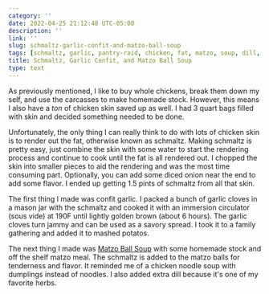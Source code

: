 ```yaml
---
category: ''
date: 2022-04-25 21:12:48 UTC-05:00
description: ''
link: ''
slug: schmaltz-garlic-confit-and-matzo-ball-soup
tags: [schmaltz, garlic, pantry-raid, chicken, fat, matzo, soup, dill, carrot, seriouseats, confit]
title: Schmaltz, Garlic Confit, and Matzo Ball Soup
type: text
---
```

As previously mentioned, I like to buy whole chickens, break them down my self, and use the carcasses to make homemade stock.
However, this means I also have a _ton_ of chicken skin saved up as well.
I had 3 quart bags filled with skin and decided something needed to be done.

Unfortunately, the only thing I can really think to do with lots of chicken skin is to render out the fat, otherwise known as schmaltz.
Making schmaltz is pretty easy, just combine the skin with some water to start the rendering process and continue to cook until the fat is all rendered out.
I chopped the skin into smaller pieces to aid the rendering and was the most time consuming part.
Optionally, you can add some diced onion near the end to add some flavor. 
I ended up getting 1.5 pints of schmaltz from all that skin.

The first thing I made was confit garlic.
I packed a bunch of garlic cloves in a mason jar with the schmaltz and cooked it with an immersion circulator (sous vide) at 190F until lightly golden brown (about 6 hours).
The garlic cloves turn jammy and can be used as a savory spread.
I took it to a family gathering and added it to mashed potatos.

The next thing I made was [Matzo Ball Soup](https://www.seriouseats.com/the-best-matzo-balls-recipe) with some homemade stock and off the shelf matzo meal.
The schmaltz is added to the matzo balls for tenderness and flavor.
It reminded me of a chicken noodle soup with dumplings instead of noodles.
I also added extra dill because it's one of my favorite herbs.